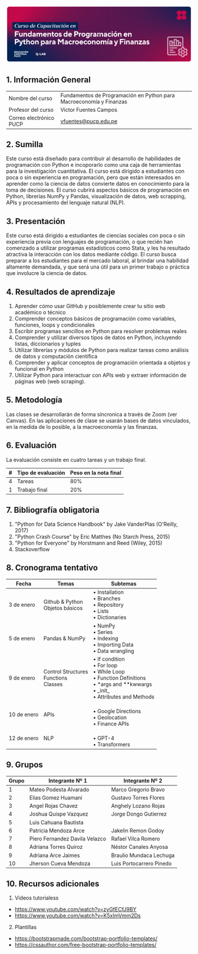 
<div> <img src="img/BannerCurso_QLAB.png" max-width="600px"/> </div>

## 1.	Información General

| | | 
|:-------------------|---|
| Nombre del curso		|  Fundamentos de Programación en Python para Macroeconomía y Finanzas  | 
| Profesor del curso		|  Victor Fuentes Campos  | 
| Correo electrónico PUCP	|  vfuentes@pucp.edu.pe| 


## 2. Sumilla

Este curso está diseñado para contribuir al desarrollo de habilidades de programación con Python e incoporarlo como una caja de herramientas para la investigación cuantitativa. El curso está dirigido a estudiantes con poca o sin experiencia en programación, pero que están interesados en aprender como la ciencia de datos convierte datos en conocimiento para la toma de decisiones. El curso cubrirá aspectos básicos de programación en Python, librerías NumPy y Pandas, visualización de datos, web scrapping, APIs y procesamiento del lenguaje natural (NLP).

## 3.	Presentación 

Este curso está dirigido a estudiantes de ciencias sociales con poca o sin experiencia previa con lenguajes de programación, o que recién han comenzado a utilizar programas estadísticos como Stata, y les ha resultado atractiva la interacción con los datos mediante código. El curso busca preparar a los estudiantes para el mercado laboral, al brindar una habilidad altamente demandada, y que será una útil para un primer trabajo o práctica que involucre la ciencia de datos.

## 4. Resultados de aprendizaje

1. Aprender cómo usar GitHub y posiblemente crear tu sitio web académico o técnico
1. Comprender conceptos básicos de programación como variables, funciones, loops y condicionales
1. Escribir programas sencillos en Python para resolver problemas reales
1. Comprender y utilizar diversos tipos de datos en Python, incluyendo listas, diccionarios y tuples
1. Utilizar librerías y módulos de Python para realizar tareas como análisis de datos y computación científica
1. Comprender y aplicar conceptos de programación orientada a objetos y funcional en Python
1. Utilizar Python para interactuar con APIs web y extraer información de páginas web (web scraping).


## 5. Metodología

Las clases se desarrollarán de forma síncronica a través de Zoom (ver Canvas). En las aplicaciones de clase se usarán bases de datos vinculados, en la medida de lo posible, a la macroeconomía y las finanzas.

## 6. Evaluación

La evaluación consiste en cuatro tareas y un trabajo final.

| # | Tipo de evaluación | Peso en la nota final |
|:-------------------|---| ---|
| 4 | Tareas | 80% |
| 1 | Trabajo final | 20%|

## 7. Bibliografía obligatoria

1.	"Python for Data Science Handbook" by Jake VanderPlas (O'Reilly, 2017) 
1.	"Python Crash Course" by Eric Matthes (No Starch Press, 2015) 
1.	"Python for Everyone" by Horstmann and Reed (Wiley, 2015)
1.	Stackoverflow

## 8. Cronograma tentativo

|Fecha|Temas|Subtemas|
|---|---|---|
3 de enero |  Github & Python <br> Objetos básicos   | • Installation<br> • Branches<br> • Repository <br> • Lists <br> • Dictionaries  |
5 de enero | Pandas & NumPy| • NumPy <br>• Series <br> • Indexing<br> • Importing Data <br> • Data wrangling  |
9 de enero |  Control Structures<br>Functions<br>Classes | •  If condition <br> •  For loop<br> •  While Loop<br> •  Function Definitions <br> •  *args and **kwwargs <br> •  \_init_<br> •  Attributes and Methods    |
10 de enero| APIs| <br> • Google Directions<br> • Geolocation<br> • Finance APIs   |
12 de enero| NLP| <br> •  GPT-4 <br> •  Transformers |

## 9. Grupos

| Grupo| Integrante Nº 1 | Integrante Nº 2 |
|---|---|---|
|1|Mateo Podesta Alvarado |  Marco Gregorio Bravo|
|2|Elias Gomez Huamani |  Gustavo Torres Flores|
|3|Angel Rojas Chavez |  Anghely Lozano Rojas|
|4|Joshua Quispe Vazquez | Jorge Dongo Gutierrez |
|5| Luis Cahuana Bautista |  |
|6|Patricia Mendoza Arce |  Jakelin Remon Godoy|
|7|Piero Fernandez Davila Velazco |  Rafael Vilca Romero|
|8|Adriana Torres Quiroz |  Néstor Canales Anyosa|
|9|Adriana Arce Jaimes |  Braulio Mundaca Lechuga|
|10| Jherson Cueva Mendoza | Luis Portocarrero Pinedo|| 


## 10. Recursos adicionales

1. Videos tutorialess
- https://www.youtube.com/watch?v=zyGfECfJ9BY
- https://www.youtube.com/watch?v=K5xImVmm2Ds


2. Plantillas
- https://bootstrapmade.com/bootstrap-portfolio-templates/
- https://cssauthor.com/free-bootstrap-portfolio-templates/
